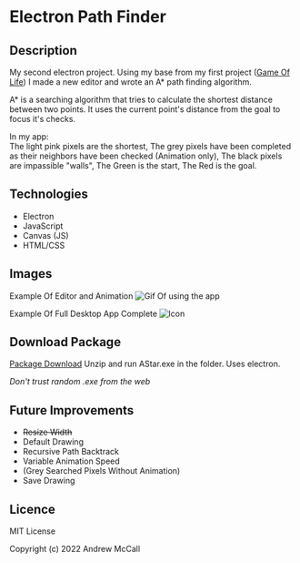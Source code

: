# Electron Path Finder

## Description
My second electron project. Using my base from my first project ([Game Of Life]([https://](https://github.com/Andrew-McCall/electronConwaysGameOfLife))) I made a new editor and wrote an A* path finding algorithm.

A* is a searching algorithm that tries to calculate the shortest distance between two points. It uses the current point's distance from the goal to focus it's checks.

In my app:  
      The light pink pixels are the shortest, 
The grey pixels have been completed as their neighbors have been checked (Animation only),
The black pixels are impassible "walls",
The Green is the start,
The Red is the goal.

## Technologies
- Electron
- JavaScript
- Canvas (JS)
- HTML/CSS

  
## Images

Example Of Editor and Animation
![Gif Of using the app](https://i.imgur.com/jZKwisf.gif)

Example Of Full Desktop App Complete
![Icon](https://i.imgur.com/9gh3OVd.png)


## Download Package

[Package Download]([https://](https://github.com/Andrew-McCall/electronPathFinder/raw/main/AStar.zip)) 
Unzip and run AStar.exe in the folder. Uses electron.

*Don't trust random .exe from the web*

## Future Improvements
- ~~Resize Width~~
- Default Drawing
- Recursive Path Backtrack
- Variable Animation Speed
- (Grey Searched Pixels Without Animation)
- Save Drawing

## Licence
MIT License

Copyright (c) 2022 Andrew McCall
